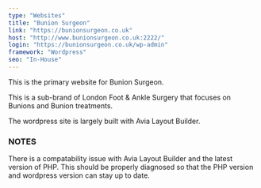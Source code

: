 ```yaml
---
type: "Websites"
title: "Bunion Surgeon"
link: "https://bunionsurgeon.co.uk"
host: "http://www.bunionsurgeon.co.uk:2222/"
login: "https://bunionsurgeon.co.uk/wp-admin"
framework: "Wordpress"
seo: "In-House"
---
```


This is the primary website for Bunion Surgeon.

This is a sub-brand of London Foot & Ankle Surgery that focuses on Bunions and Bunion treatments.

The wordpress site is largely built with Avia Layout Builder.

### NOTES

There is a compatability issue with Avia Layout Builder and the latest version of PHP. This should be properly diagnosed so that the PHP version and wordpress version can stay up to date.
